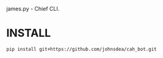 james.py - Chief CLI.

INSTALL
=======

```shell
pip install git+https://github.com/johnsdea/cah_bot.git
```

